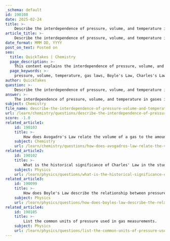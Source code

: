 ```yaml
---
_schema: default
id: 190108
date: 2025-02-24
title: >-
    Describe the interdependence of pressure, volume, and temperature in gases.
article_title: >-
    Describe the interdependence of pressure, volume, and temperature in gases.
date_format: MMM DD, YYYY
post_on_text: Posted on
seo:
  title: QuickTakes | Chemistry
  page_description: >-
    This content explains the interdependence of pressure, volume, and temperature in gases through various gas laws, highlighting the relationships and principles that govern gas behavior.
  page_keywords: >-
    pressure, volume, temperature, gas laws, Boyle's Law, Charles's Law, Ideal Gas Law, Avogadro's Law, Kinetic Theory of Gases, gas behavior, gas dynamics
author: QuickTakes
question: >-
    Describe the interdependence of pressure, volume, and temperature in gases.
answer: >-
    The interdependence of pressure, volume, and temperature in gases is a fundamental concept in gas behavior, encapsulated by several gas laws, including Boyle's Law, Charles's Law, and the Ideal Gas Law. These laws illustrate how changes in one property affect the others, providing a comprehensive understanding of gas dynamics.\n\n1. **Boyle's Law**: This law describes the inverse relationship between pressure and volume at constant temperature. Mathematically, it is expressed as:\n   $$\n   P_1V_1 = P_2V_2\n   $$\n   Here, if the volume of a gas decreases (for example, by compressing it), the pressure increases, provided the temperature remains constant. This relationship can be visualized with a syringe: as you pull back the plunger (increasing volume), the pressure inside decreases, and vice versa.\n\n2. **Charles's Law**: This law establishes a direct relationship between volume and absolute temperature at constant pressure. It can be expressed as:\n   $$\n   \frac{V_1}{T_1} = \frac{V_2}{T_2}\n   $$\n   This means that if the temperature of a gas increases (while keeping pressure constant), its volume also increases. For instance, heating a balloon causes it to expand because the gas particles move faster and occupy more space.\n\n3. **Ideal Gas Law**: The Ideal Gas Law combines these relationships into a single equation:\n   $$\n   PV = nRT\n   $$\n   In this equation:\n   - $ P $ is the pressure,\n   - $ V $ is the volume,\n   - $ n $ is the number of moles of gas,\n   - $ R $ is the ideal gas constant,\n   - $ T $ is the absolute temperature.\n   \n   This law provides a comprehensive framework for predicting gas behavior under various conditions, allowing us to understand how changing one variable (like temperature) will affect the others (like pressure and volume).\n\n4. **Avogadro's Law**: This law states that the volume of a gas is directly proportional to the number of moles of gas at constant temperature and pressure:\n   $$\n   \frac{V_1}{n_1} = \frac{V_2}{n_2}\n   $$\n   This means that adding more gas molecules (increasing $ n $) will increase the volume if temperature and pressure are held constant.\n\n5. **Kinetic Theory of Gases**: This theory explains gas behavior at a molecular level, stating that gas particles are in constant motion and that their collisions with the walls of a container create pressure. The assumptions of the kinetic theory include:\n   - Gas particles are point masses with negligible volume.\n   - There are no intermolecular forces between particles.\n   - Collisions between gas particles and the walls are elastic, meaning no energy is lost.\n\nIn summary, the interdependence of pressure, volume, and temperature in gases is governed by these laws, which illustrate how changes in one property can lead to predictable changes in others. Understanding these relationships is crucial for practical applications in chemistry and various scientific fields.
subject: Chemistry
file_name: describe-the-interdependence-of-pressure-volume-and-temperature-in-gases.md
url: /learn/chemistry/questions/describe-the-interdependence-of-pressure-volume-and-temperature-in-gases
score: -1.0
related_article1:
    id: 190103
    title: >-
        How does Avogadro's Law relate the volume of a gas to the amount of gas present?
    subject: Chemistry
    url: /learn/chemistry/questions/how-does-avogadros-law-relate-the-volume-of-a-gas-to-the-amount-of-gas-present
related_article2:
    id: 190102
    title: >-
        What is the historical significance of Charles' Law in the study of gases?
    subject: Physics
    url: /learn/physics/questions/what-is-the-historical-significance-of-charles-law-in-the-study-of-gases
related_article3:
    id: 190099
    title: >-
        How does Boyle's Law describe the relationship between pressure and volume of a gas?
    subject: Physics
    url: /learn/physics/questions/how-does-boyles-law-describe-the-relationship-between-pressure-and-volume-of-a-gas
related_article4:
    id: 190105
    title: >-
        List the common units of pressure used in gas measurements.
    subject: Physics
    url: /learn/physics/questions/list-the-common-units-of-pressure-used-in-gas-measurements
---
```


&nbsp;